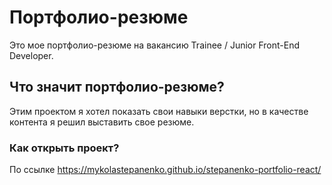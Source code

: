 # Портфолио-резюме

Это мое портфолио-резюме на вакансию Trainee / Junior Front-End Developer.

## Что значит портфолио-резюме?

Этим проектом я хотел показать свои навыки верстки, но в качестве контента я решил выставить свое резюме.

### Как открыть проект?

По ссылке https://mykolastepanenko.github.io/stepanenko-portfolio-react/
